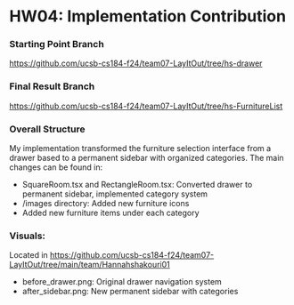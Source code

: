 # HW04: Implementation Contribution

### Starting Point Branch
https://github.com/ucsb-cs184-f24/team07-LayItOut/tree/hs-drawer
### Final Result Branch
https://github.com/ucsb-cs184-f24/team07-LayItOut/tree/hs-FurnitureList
### Overall Structure
My implementation transformed the furniture selection interface from a drawer based to a permanent sidebar with organized categories. The main changes can be found in:

- SquareRoom.tsx and RectangleRoom.tsx: Converted drawer to permanent sidebar, implemented category system
- /images directory: Added new furniture icons
- Added new furniture items under each category

### Visuals:
Located in https://github.com/ucsb-cs184-f24/team07-LayItOut/tree/main/team/Hannahshakouri01

- before_drawer.png: Original drawer navigation system
- after_sidebar.png: New permanent sidebar with categories
